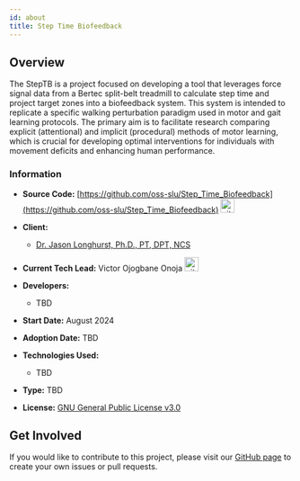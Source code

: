 ```yaml
---
id: about
title: Step Time Biofeedback 
---
```


<!-- ![Step Time Biofeedback Logo](100x100.jpg) -->

## Overview

The StepTB is a project focused on developing a tool that leverages force signal data from a Bertec split-belt treadmill to calculate step time and project target zones into a biofeedback system. This system is intended to replicate a specific walking perturbation paradigm used in motor and gait learning protocols. The primary aim is to facilitate research comparing explicit (attentional) and implicit (procedural) methods of motor learning, which is crucial for developing optimal interventions for individuals with movement deficits and enhancing human performance.

### Information

- **Source Code:** [https://github.com/oss-slu/Step_Time_Biofeedback](https://github.com/oss-slu/Step_Time_Biofeedback) [<img src="/img/git-alt.svg" alt="git" width="25" height="25" />](https://github.com/oss-slu/Step_Time_Biofeedback)
- **Client:** 
  - [Dr. Jason Longhurst, Ph.D., PT, DPT, NCS](https://www.slu.edu/doisy/faculty/longhurst-jason.php)
- **Current Tech Lead:** Victor Ojogbane Onoja [<img src="/img/github.svg" alt="github" width="25" height="25" />](https://github.com/jsvoo)
- **Developers:**

  - TBD

- **Start Date:** August 2024
- **Adoption Date:** TBD
- **Technologies Used:**
  - TBD
- **Type:** TBD
- **License:** [GNU General Public License v3.0](https://opensource.org/license/gpl-3-0/)

<!-- ### User Guide

Add guide when Type is determined. options include Desktop app, module, package, library

## Technical Information

### Technical Overview

![Software Architecture](architecture.png)

### Development Priorities

- Latest versions of npm, node, and react are essential
- Create a modern-looking user interface
- Incorporate automated testing
- Prioritize version control and collaboration
- Optimize performance -->

## Get Involved

If you would like to contribute to this project, please visit our [GitHub page](https://github.com/oss-slu/Step_Time_Biofeedback) to create your own issues or pull requests.
